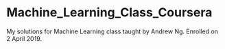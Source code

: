 # Machine_Learning_Class_Coursera
My solutions for Machine Learning class taught by Andrew Ng. Enrolled on 2 April 2019.
